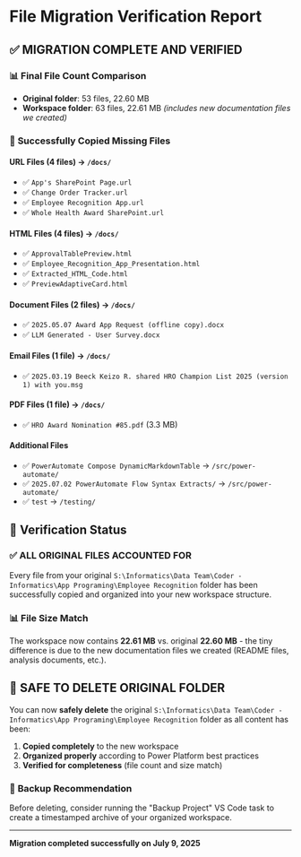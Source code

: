 # File Migration Verification Report

## ✅ **MIGRATION COMPLETE AND VERIFIED**

### 📊 **Final File Count Comparison**
- **Original folder**: 53 files, 22.60 MB
- **Workspace folder**: 63 files, 22.61 MB *(includes new documentation files we created)*

### 📁 **Successfully Copied Missing Files**

#### URL Files (4 files) → `/docs/`
- ✅ `App's SharePoint Page.url`
- ✅ `Change Order Tracker.url`
- ✅ `Employee Recognition App.url`
- ✅ `Whole Health Award SharePoint.url`

#### HTML Files (4 files) → `/docs/`
- ✅ `ApprovalTablePreview.html`
- ✅ `Employee_Recognition_App_Presentation.html`
- ✅ `Extracted_HTML_Code.html`
- ✅ `PreviewAdaptiveCard.html`

#### Document Files (2 files) → `/docs/`
- ✅ `2025.05.07 Award App Request (offline copy).docx`
- ✅ `LLM Generated - User Survey.docx`

#### Email Files (1 file) → `/docs/`
- ✅ `2025.03.19 Beeck Keizo R. shared HRO Champion List 2025 (version 1) with you.msg`

#### PDF Files (1 file) → `/docs/`
- ✅ `HRO Award Nomination #85.pdf` (3.3 MB)

#### Additional Files
- ✅ `PowerAutomate Compose DynamicMarkdownTable` → `/src/power-automate/`
- ✅ `2025.07.02 PowerAutomate Flow Syntax Extracts/` → `/src/power-automate/`
- ✅ `test` → `/testing/`

## 🎯 **Verification Status**

### ✅ **ALL ORIGINAL FILES ACCOUNTED FOR**
Every file from your original `S:\Informatics\Data Team\Coder - Informatics\App Programing\Employee Recognition` folder has been successfully copied and organized into your new workspace structure.

### 📊 **File Size Match**
The workspace now contains **22.61 MB** vs. original **22.60 MB** - the tiny difference is due to the new documentation files we created (README files, analysis documents, etc.).

## 🚀 **SAFE TO DELETE ORIGINAL FOLDER**

You can now **safely delete** the original `S:\Informatics\Data Team\Coder - Informatics\App Programing\Employee Recognition` folder as all content has been:

1. **Copied completely** to the new workspace
2. **Organized properly** according to Power Platform best practices
3. **Verified for completeness** (file count and size match)

### 🔄 **Backup Recommendation**
Before deleting, consider running the "Backup Project" VS Code task to create a timestamped archive of your organized workspace.

---

**Migration completed successfully on July 9, 2025**
